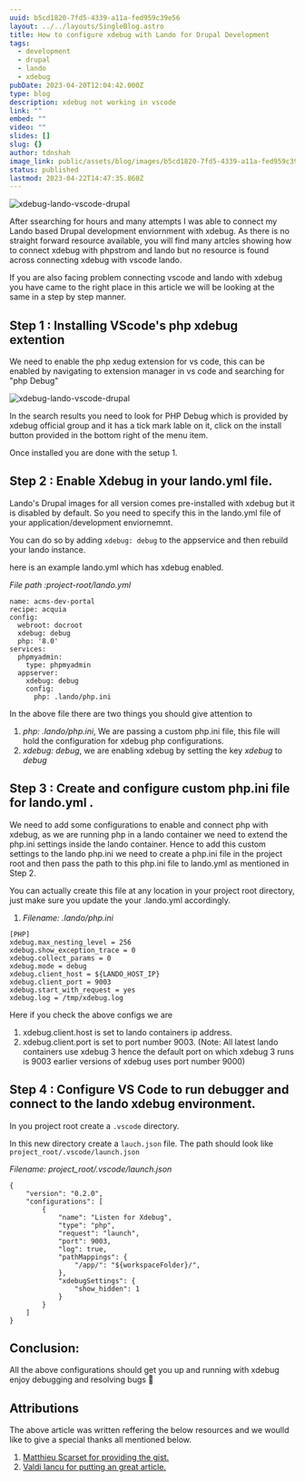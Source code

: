 ```yaml
---
uuid: b5cd1820-7fd5-4339-a11a-fed959c39e56
layout: ../../layouts/SingleBlog.astro
title: How to configure xdebug with Lando for Drupal Development
tags:
  - development
  - drupal
  - lando
  - xdebug
pubDate: 2023-04-20T12:04:42.000Z
type: blog
description: xdebug not working in vscode
link: ""
embed: ""
video: ""
slides: []
slug: {}
author: tdnshah
image_link: public/assets/blog/images/b5cd1820-7fd5-4339-a11a-fed959c39e56-img-1.png
status: published
lastmod: 2023-04-22T14:47:35.860Z
---
```


<Image src="/assets/blog/images/b5cd1820-7fd5-4339-a11a-fed959c39e56-img-1.png" aspectRatio="0.5" alt="xdebug-lando-vscode-drupal">

After ssearching for hours and many attempts I was able to connect my Lando based Drupal development enviornment with xdebug. As there is no straight forward resource available, you will find many artcles showing how to connect xdebug with phpstrom and lando but no resource is found across connecting xdebug with vscode lando.

If you are also facing problem connecting vscode and lando with xdebug you have came to the right place in this article we will be looking at the same in a step by step manner.

## Step 1 : Installing VScode's php xdebug extention

We need to  enable the php xedug extension for vs code, this can be enabled by navigating to extension manager in vs code and searching for "php Debug"

<Image src="/assets/blog/images/b5cd1820-7fd5-4339-a11a-fed959c39e56-img-2.png" aspectRatio="0.5" alt="xdebug-lando-vscode-drupal">

In the search results you need to look for PHP Debug which is provided by xdebug official group and it has a tick mark lable on it, click on the install button provided in the bottom right of the menu item.

Once installed you are done with the setup 1. 


## Step 2 : Enable Xdebug in your lando.yml file.

Lando's Drupal images for all version comes pre-installed with xdebug but it is disabled by default. So you need to specify this in the lando.yml file of your application/development enviornemnt.

You can do so by adding  `xdebug: debug` to the appservice and then rebuild your lando instance.

here is an example lando.yml which has xdebug enabled.

*File path :project-root/lando.yml*
```
name: acms-dev-portal
recipe: acquia
config:
  webroot: docroot
  xdebug: debug
  php: '8.0'
services:
  phpmyadmin:
    type: phpmyadmin
  appserver:
    xdebug: debug
    config:
      php: .lando/php.ini
```

In the above file there are two things you should give attention to 
1. *php: .lando/php.ini*, We are passing a custom php.ini file, this file will hold the configuration for xdebug php configurations.
2. *xdebug: debug*, we are enabling xdebug by setting the key *xdebug* to *debug*

## Step 3 :  Create and configure custom php.ini file for lando.yml .

We need to add some configurations to enable and connect php with xdebug, as we are running php in a lando container we need to extend the php.ini settings inside the lando container. Hence to add this custom settings to the lando php.ini we need to create a php.ini file in the project root and then pass the path to this php.ini file to lando.yml as mentioned in Step 2.

You can actually create this file at any location in your project root directory, just make sure you update the your .lando.yml accordingly.

1. *Filename: .lando/php.ini*

```
[PHP]
xdebug.max_nesting_level = 256
xdebug.show_exception_trace = 0
xdebug.collect_params = 0
xdebug.mode = debug
xdebug.client_host = ${LANDO_HOST_IP}
xdebug.client_port = 9003
xdebug.start_with_request = yes
xdebug.log = /tmp/xdebug.log
```
Here if you check the above configs we are 
1. xdebug.client.host  is set to lando containers ip address.
2. xdebug.client.port  is set to port number 9003.
(Note: All latest lando containers use xdebug 3 hence the default port on which xdebug 3 runs is 9003 earlier versions of xdebug uses port number 9000)


## Step 4 : Configure VS Code to run debugger and connect to the lando xdebug environment.

In you project root create a `.vscode` directory.

In this new directory create a `lauch.json` file. The path should look like `project_root/.vscode/launch.json`

*Filename: project_root/.vscode/launch.json*
```
{
    "version": "0.2.0",
    "configurations": [
        {
            "name": "Listen for Xdebug",
            "type": "php",
            "request": "launch",
            "port": 9003,
            "log": true,
            "pathMappings": {
                "/app/": "${workspaceFolder}/",
            },
            "xdebugSettings": {
                "show_hidden": 1
            }
        }
    ]
}
```

## Conclusion:

All the above configurations should get you up and running with xdebug enjoy debugging and resolving bugs 🐛

## Attributions

The above article was written reffering the below resources and we woulld like to give a special thanks all mentioned below.

1. [Matthieu Scarset for providing the gist.](!https://gist.github.com/MatthieuScarset/0c3860def9ff1f0b84e32f618c740655) 
2. [Valdi Iancu for putting an great article.](!https://vladiiancu.com/post/configure-xdebug-3-and-vscode-with-docker/)
